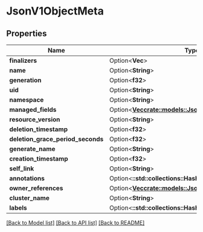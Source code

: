 # JsonV1ObjectMeta

## Properties

Name | Type | Description | Notes
------------ | ------------- | ------------- | -------------
**finalizers** | Option<**Vec<String>**> |  | [optional]
**name** | Option<**String**> |  | [optional]
**generation** | Option<**f32**> |  | [optional]
**uid** | Option<**String**> |  | [optional]
**namespace** | Option<**String**> |  | [optional]
**managed_fields** | Option<[**Vec<crate::models::JsonV1ManagedFieldsEntry>**](json_V1ManagedFieldsEntry.md)> |  | [optional]
**resource_version** | Option<**String**> |  | [optional]
**deletion_timestamp** | Option<**f32**> |  | [optional]
**deletion_grace_period_seconds** | Option<**f32**> |  | [optional]
**generate_name** | Option<**String**> |  | [optional]
**creation_timestamp** | Option<**f32**> |  | [optional]
**self_link** | Option<**String**> |  | [optional]
**annotations** | Option<**::std::collections::HashMap<String, String>**> |  | [optional]
**owner_references** | Option<[**Vec<crate::models::JsonV1OwnerReference>**](json_V1OwnerReference.md)> |  | [optional]
**cluster_name** | Option<**String**> |  | [optional]
**labels** | Option<**::std::collections::HashMap<String, String>**> |  | [optional]

[[Back to Model list]](../README.md#documentation-for-models) [[Back to API list]](../README.md#documentation-for-api-endpoints) [[Back to README]](../README.md)


